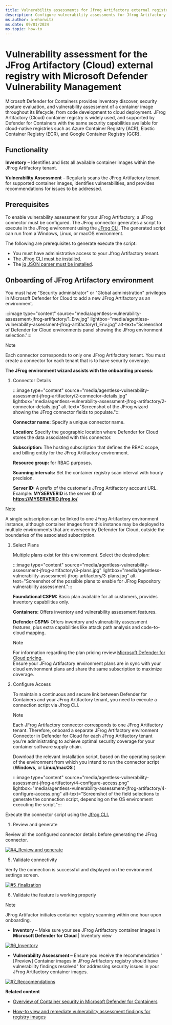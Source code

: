 ```yaml
---
title: Vulnerability assessments for Jfrog Artifactory external registry with Microsoft Defender Vulnerability Management
description: Configure vulnerability assessments for Jfrog Artifactory as an external registry with Microsoft Defender Vulnerability Management.
ms.author: a-ehorwitz
ms.date: 09/01/2024
ms.topic: how-to
---
```


# Vulnerability assessment for the JFrog Artifactory (Cloud) external registry with Microsoft Defender Vulnerability Management

Microsoft Defender for Containers provides inventory discover, security posture evaluation, and vulnerability assessment of a container image throughout its lifecycle, from code development to cloud deployment. JFrog Artifactory (Cloud) container registry is widely used, and supported by Defender for Containers with the same security capabilities available for cloud-native registries such as Azure Container Registry (ACR), Elastic Container Registry (ECR), and Google Container Registry (GCR). 

## Functionality

**Inventory** – Identifies and lists all available container images within the JFrog Artifactory tenant.

**Vulnerability Assessment** – Regularly scans the JFrog Artifactory tenant for supported container images, identifies vulnerabilities, and provides recommendations for issues to be addressed.

## Prerequisites

To enable vulnerability assessment for your JFrog Artifactory, a JFrog connector must be configured. The JFrog connector generates a script to execute in the JFrog environment using the [JFrog CLI](https://docs.jfrog-applications.jfrog.io/jfrog-applications/jfrog-cli). The generated script can run from a Windows, Linux, or macOS environment.

The following are prerequisites to generate execute the script:

- You must have administrative access to your Jfrog Artifactory tenant.
- The [JFrog CLI must be installed](https://docs.jfrog-applications.jfrog.io/jfrog-applications/jfrog-cli/install).
- The [jq JSON parser must be installed](https://jqlang.github.io/jq/).

## Onboarding of JFrog Artifactory environment

You must have "Security administrator" or "Global administration" privileges in Microsoft Defender for Cloud to add a new JFrog Artifactory as an environment.

:::image type="content" source="media/agentless-vulnerability-assessment-jfrog-artifactory/1_Env.jpg" lightbox="media/agentless-vulnerability-assessment-jfrog-artifactory/1_Env.jpg" alt-text="Screenshot of Defender for Cloud environments panel showing the JFrog environment selection.":::

 > [!NOTE]
> Each connector corresponds to only one JFrog Artifactory tenant. You must create a connector for each tenant that is to have security coverage.

**The JFrog environment wizard assists with the onboarding process:**

1. Connector Details

    :::image type="content" source="media/agentless-vulnerability-assessment-jfrog-artifactory/2-connector-details.jpg" lightbox="media/agentless-vulnerability-assessment-jfrog-artifactory/2-connector-details.jpg" alt-text="Screenshot of the JFrog wizard showing the JFrog connector fields to populate.":::

    **Connector name:** Specify a unique connector name.
   
    **Location:** Specify the geographic location where Defender for Cloud stores the data associated with this connector.
   
    **Subscription:** The hosting subscription that defines the RBAC scope, and billing entity for the JFrog Artifactory environment.
   
    **Resource group:** for RBAC purposes.
        
    **Scanning intervals:**  Set the container registry scan interval with hourly precision.
   
    **Server ID:** A prefix of the customer's JFrog Artifactory account URL. Example: **MYSERVERID** is the server ID of **https://MYSERVERID.jfrog.io/** 

> [!NOTE]
> A single subscription can be linked to one JFrog Artifactory environment instance, although container images from this instance may be deployed to multiple environments that are overseen by Defender for Cloud, outside the boundaries of the associated subscription.

1. Select Plans
   
     Multiple plans exist for this environment. Select the desired plan:
     
    :::image type="content" source="media/agentless-vulnerability-assessment-jfrog-artifactory/3-plans.jpg" lightbox="media/agentless-vulnerability-assessment-jfrog-artifactory/3-plans.jpg" alt-text="Screenshot of the possible plans to enable for JFrog Repository vulnerability assessment.":::


    **Foundational CSPM:** Basic plan available for all customers, provides inventory capabilities only.
    
    **Containers:** Offers inventory and vulnerability assessment features.  
    
    **Defender CSPM:** Offers inventory and vulnerability assessment features, plus extra capabilities like attack path analysis and code-to-cloud mapping.
    
    > [!NOTE] 
    > For information regarding the plan pricing review [Microsoft Defender for Cloud pricing](https://azure.microsoft.com/pricing/details/defender-for-cloud/).  
    > Ensure your JFrog Artifactory environment plans are in sync with your cloud environment plans and share the same subscription to maximize coverage.
    
1. Configure Access

    To maintain a continuous and secure link between Defender for Containers and your JFrog Artifactory tenant, you need to execute a connection script via Jfrog CLI.

    > [!NOTE] 
    > Each JFrog Artifactory connector corresponds to one JFrog Artifactory tenant.
    > Therefore, onboard a separate JFrog Artifactory environment Connector in Defender for Cloud for each JFrog Artifactory tenant you're administrating to achieve optimal security coverage for your container software supply chain.
    
    Download the relevant installation script, based on the operating system of the environment from which you intend to run the connector script (**Windows**, or **Linux/macOS** )

    :::image type="content" source="media/agentless-vulnerability-assessment-jfrog-artifactory/4-configure-access.png" lightbox="media/agentless-vulnerability-assessment-jfrog-artifactory/4-configure-access.png" alt-text="Screenshot of the field selections to generate the connection script, depending on the OS environment executing the script.":::

Execute the connector script using the [Jfrog CLI.](https://docs.jfrog-applications.jfrog.io/jfrog-applications/jfrog-cli)

1. Review and generate

Review all the configured connector details before generating the JFrog connector.
   
[![#4_Review and generate](media/agentless-vulnerability-assessment-jfrog-artifactory/4-review-and-generate.jpg)](media/agentless-vulnerability-assessment-jfrog-artifactory/4-review-and-generate.jpg#lightbox)

5. Validate connectivity  

Verify the connection is successful and displayed on the environment settings screen.

[![#5_finalization](media/agentless-vulnerability-assessment-jfrog-artifactory/5-finalization.jpg)](media/agentless-vulnerability-assessment-jfrog-artifactory/5-finalization.jpg#lightbox)

6. Validate the feature is working properly
   
> [!NOTE] 
> JFrog Artifactor initiates container registry scanning within one hour upon onboarding.

- **Inventory** – Make sure your see JFrog Artifactory container images in __Microsoft Defender for Cloud__ | Inventory view

[![#6_Inventory](media/agentless-vulnerability-assessment-jfrog-artifactory/6-inventory.jpg)](media/agentless-vulnerability-assessment-jfrog-artifactory/6-inventory.jpg#lightbox)

-  __Vulnerability Assessment –__ Ensure you receive the recommendation "[Preview] Container images in JFrog Artifactory registry should have vulnerability findings resolved" for addressing security issues in your JFrog Artifactory container images.

[![#7_Reccomendations](media/agentless-vulnerability-assessment-jfrog-artifactory/7-reccomendations.jpg)](media/agentless-vulnerability-assessment-jfrog-artifactory/7-reccomendations.jpg#lightbox)

__Related content__

- [Overview of Container security in Microsoft Defender for Containers](/azure/defender-for-cloud/defender-for-containers-introduction)

- [How-to view and remediate vulnerability assessment findings for registry images](/azure/defender-for-cloud/view-and-remediate-vulnerability-registry-images)


